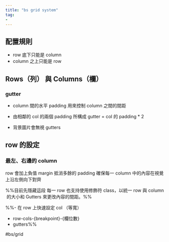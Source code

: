 ```yaml
---
title: "bs grid system"
tag: 
- 
---
```

## 配置規則
-   row 底下只能是 column
-   column 之上只能是 row
## Rows（列） 與 Columns（欄）
### gutter
- column 間的水平 padding 
用來控制 column 之間的間距

- 由相鄰的 col 的兩個 padding 所構成
 gutter = col 的 padding * 2
 
 - 背景圖片會無視 gutters
## row 的設定
### 最左、右邊的 column 
 row 會加上負值 margin 抵消多餘的 padding
 確保每一 column 中的內容在視覺上沿左側向下對齊
 
%%目前先隱藏這段 每一 row 也支持使用修飾符 class，以統一 row 與 column  的大小和 Gutters 來更改內容的間距。%%

%%-   在 row 上快速設定 col （等寬）
-   row-cols-{breakpoint}-{欄位數}
-   gutters%%


#bs/grid 
